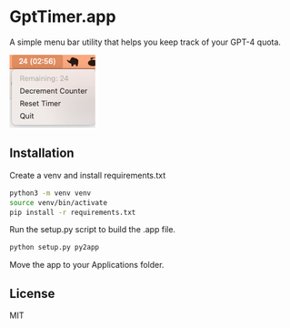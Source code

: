 # GptTimer.app

A simple menu bar utility that helps you keep track of your GPT-4 quota.

![img.png](img.png)

## Installation

Create a venv and install requirements.txt

```bash
python3 -m venv venv
source venv/bin/activate
pip install -r requirements.txt
```

Run the setup.py script to build the .app file.

```bash
python setup.py py2app
```

Move the app to your Applications folder.

## License

MIT

